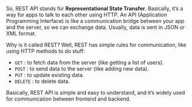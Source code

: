 <div class="space-y-3">
  <p>
    So, REST API stands for <b>Representational State Transfer</b>. Basically, it’s a way for apps to talk to each other using HTTP. An API (Application Programming Interface) is like a communication bridge between your app and the server, so we can exchange data. Usually, data is sent in JSON or XML format.
  </p>
  <p>
    Why is it called REST? Well, REST has simple rules for communication, like using HTTP methods to do stuff:
  </p>
  <div class="content">
    <ul className="list-disc space-y-3 pb-2 pl-10">
      <li><code>GET</code> : to fetch data from the server (like getting a list of users).</li>
      <li><code>POST</code> : to send data to the server (like adding new data).</li>
      <li><code>PUT</code> : to update existing data.</li>
      <li><code>DELETE</code> : to delete data.</li>
    </ul>
  </div>
  <p>
    Basically, REST API is simple and easy to understand, and it’s widely used for communication between frontend and backend.
  </p>
</div>
